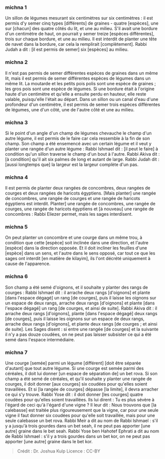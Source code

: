 
### michna 1
Un sillon de légumes mesurant six centimètres sur six centimètres : il est permis d'y semer cinq types [différents] de graines - quatre [espèces], une sur [chacun] des quatre côtés du lit, et une au milieu. S'il avait une bordure d'un centimètre de haut, on pourrait y semer treize [espèces différentes], trois sur chaque bordure, et une au milieu. Il est interdit de planter une tête de navet dans la bordure, car cela la remplirait [complètement]. Rabbi Judah a dit : [il est permis de semer] six [espèces] au milieu.

### michna 2
Il n'est pas permis de semer différentes espèces de graines dans un même lit, mais il est permis de semer différentes espèces de légumes dans un même lit. La moutarde et les petits pois polis sont une espèce de graines ; les gros pois sont une espèce de légumes. Si une bordure était à l'origine haute d'un centimètre et qu'elle a ensuite perdu en hauteur, elle reste valable, puisqu'elle l'était au départ. Dans un sillon ou un canal d'eau d'une profondeur d'un centimètre, il est permis de semer trois espèces différentes de légumes, une d'un côté, une de l'autre côté et une au milieu.

### michna 3
Si le point d'un angle d'un champ de légumes chevauche le champ d'un autre légume, il est permis de le faire car cela ressemble à la fin de son champ. Son champ a été ensemencé avec un certain légume et il veut y planter une rangée d'un autre légume : Rabbi Ishmael dit : [il peut le faire] à condition qu'un sillon traverse le champ d'un bout à l'autre. Rabbi Akiva dit : [à condition] qu'il ait six palmes de long et autant de large. Rabbi Judah dit : [aussi longtemps que] la largeur est la largeur complète d'un pas.

### michna 4
Il est permis de planter deux rangées de concombres, deux rangées de courges et deux rangées de haricots égyptiens. [Mais planter] une rangée de concombres, une rangée de courges et une rangée de haricots égyptiens est interdit. Planter] une rangée de concombres, une rangée de courges, une rangée de haricots égyptiens et [à nouveau] une rangée de concombres : Rabbi Eliezer permet, mais les sages interdisent.

### michna 5
On peut planter un concombre et une courge dans un même trou, à condition que cette [espèce] soit inclinée dans une direction, et l'autre [espèce] dans la direction opposée. Et il doit incliner les feuilles d'une [espèce] dans un sens, et l'autre dans le sens opposé, car tout ce que les sages ont interdit [en matière de kilayim], ils l'ont décrété uniquement à cause de l'apparence.

### michna 6
Son champ a été semé d'oignons, et il souhaite y planter des rangs de courges : Rabbi Ishmael dit : il arrache deux rangs [d'oignons] et plante [dans l'espace dégagé] un rang [de courges], puis il laisse les oignons sur un espace de deux rangs, arrache deux rangs [d'oignons] et plante [dans l'espace dégagé] un rang [de courges, et ainsi de suite]. Rabbi Akiva dit : il arrache deux rangs [d'oignons], plante [dans l'espace dégagé] deux rangs [de courges], puis il laisse les oignons sur un espace de deux rangs, arrache deux rangs [d'oignons], et plante deux rangs [de courges ; et ainsi de suite]. Les Sages disent : si entre une rangée [de courges] et la suivante il n'y a pas douze coudées, on ne peut pas laisser subsister ce qui a été semé dans l'espace intermédiaire.

### michna 7
Une courge [semée] parmi un légume [différent] [doit être séparée d'autant] que tout autre légume. Si une courge est semée parmi des céréales, il doit lui donner [un espace de séparation de] un bet rova. Si son champ a été semé de céréales, et qu'il souhaite y planter une rangée de courges, il doit donner [aux courges] six coudées pour qu'elles soient travaillées. Et si [la rangée de courges] dépasse [la limite], il devra arracher ce qui s'y trouve. Rabbi Yose dit : il doit donner [les courges] quatre coudées pour qu'elles soient travaillées. Ils lui dirent : Tu es plus sévère à l'égard de ceci qu'à l'égard d'une vigne ? Il leur dit : Nous trouvons que [la calebasse] est traitée plus rigoureusement que la vigne, car pour une seule vigne il faut donner six coudées pour qu'elle soit travaillée, mais pour une seule calebasse un bet rova. Rabbi Meir a dit au nom de Rabbi Ishmael : s'il y a jusqu'à trois gourdes dans un bet seah, il ne peut pas apporter [une autre] graine dans le bet seah. Rabbi Yose ben Hahotef Ephrati a dit au nom de Rabbi Ishmael : s'il y a trois gourdes dans un bet kor, on ne peut pas apporter [une autre] graine dans le bet kor.

>Crédit : Dr. Joshua Kulp
>Licence : CC-BY